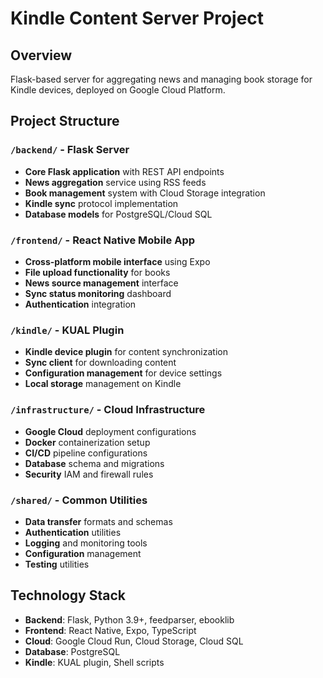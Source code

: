 # Kindle Content Server Project

## Overview
Flask-based server for aggregating news and managing book storage for Kindle devices, deployed on Google Cloud Platform.

## Project Structure

### `/backend/` - Flask Server
- **Core Flask application** with REST API endpoints
- **News aggregation** service using RSS feeds
- **Book management** system with Cloud Storage integration
- **Kindle sync** protocol implementation
- **Database models** for PostgreSQL/Cloud SQL

### `/frontend/` - React Native Mobile App
- **Cross-platform mobile interface** using Expo
- **File upload functionality** for books
- **News source management** interface
- **Sync status monitoring** dashboard
- **Authentication** integration

### `/kindle/` - KUAL Plugin
- **Kindle device plugin** for content synchronization
- **Sync client** for downloading content
- **Configuration management** for device settings
- **Local storage** management on Kindle

### `/infrastructure/` - Cloud Infrastructure
- **Google Cloud** deployment configurations
- **Docker** containerization setup
- **CI/CD** pipeline configurations
- **Database** schema and migrations
- **Security** IAM and firewall rules

### `/shared/` - Common Utilities
- **Data transfer** formats and schemas
- **Authentication** utilities
- **Logging** and monitoring tools
- **Configuration** management
- **Testing** utilities

## Technology Stack
- **Backend**: Flask, Python 3.9+, feedparser, ebooklib
- **Frontend**: React Native, Expo, TypeScript
- **Cloud**: Google Cloud Run, Cloud Storage, Cloud SQL
- **Database**: PostgreSQL
- **Kindle**: KUAL plugin, Shell scripts